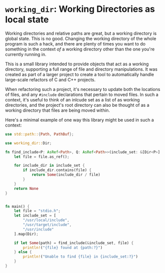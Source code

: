 # `working_dir`: Working Directories as local state

Working directories and relative paths are great, but a working directory is
global state. This is no good. Changing the working directory of the whole
program is such a hack, and there are plenty of times you want to do something
in the context _of_ a working directory other than the one you're currently
running in.

This is a small library intended to provide objects that act as a working
directory, supporting a full range of file and directory manipulations. It was
created as part of a larger project to create a tool to automatically handle
large-scale refactors of C and C++ projects.

When refactoring such a project, it's necessary to update both the locations of
files, and any `#include` declarations that pertain to moved files. In such a
context, it's useful to think of an inlcude set as a list of as working
directories, and the project's root directory can also be thought of as a
working directory that files are being moved within.

Here's a minimal example of one way this library might be used in such a
context:

```rust
use std::path::{Path, PathBuf};

use working_dir::Dir;

fn find_include<P: AsRef<Path>, Q: AsRef<Path>>(include_set: &[Dir<P>], file: Q) -> Option<PathBuf> {
    let file = file.as_ref();

    for include_dir in include_set {
        if include_dir.contains(file) {
            return Some(include_dir / file)
        }
    }
    return None
}


fn main() {
    let file = "stdio.h";
    let include_set = [
        "/usr/local/include",
        "/usr/target/include",
        "/usr/include"
    ].map(Dir);

    if let Some(path) = find_include(&include_set, file) {
        println!("{file} found at {path:?}")
    } else {
        println!("Unable to find {file} in {include_set:?}")
    }
}
```

